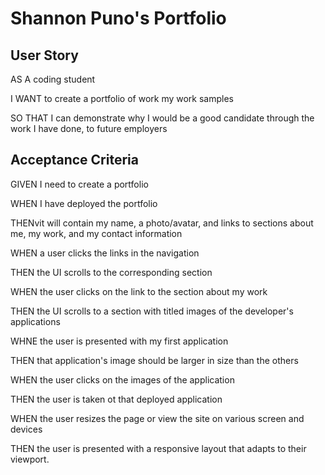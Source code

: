 # Shannon Puno's Portfolio

## User Story
AS A coding student 

I WANT to create a portfolio of work my work samples

SO THAT I can demonstrate why I would be a good candidate through the work I have done, to future employers

## Acceptance Criteria
GIVEN I need to create a portfolio

WHEN I have deployed the portfolio

THENvit will contain my name, a photo/avatar, and links to sections about me, my work, and my contact information

WHEN a user clicks the links in the navigation

THEN the UI scrolls to the corresponding section

WHEN the user clicks on the link to the section about my work

THEN the UI scrolls to a section with titled images of the developer's applications

WHNE the user is presented with my first application

THEN that application's image should be larger in size than the others

WHEN the user clicks on the images of the application

THEN the user is taken ot that deployed application

WHEN the user resizes the page or view the site on various screen and devices

THEN the user is presented with a responsive layout that adapts to their viewport. 

